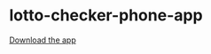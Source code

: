 # lotto-checker-phone-app
[Download the app](./files/lotto-checker-phone-app-021c4b7cd7794544a705ce8edbea3d61-signed.apk)
